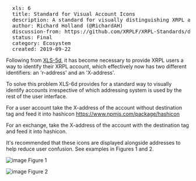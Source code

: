 <pre>
  xls: 6
  title: Standard for Visual Account Icons
  description: A standard for visually distinguishing XRPL accounts by generating unique icons for each account, regardless of address format.
  author: Richard Holland (@RichardAH)
  discussion-from: https://github.com/XRPLF/XRPL-Standards/discussions/24
  status: Final
  category: Ecosystem
  created: 2019-09-22
</pre>

Following from [XLS-5d](https://github.com/XRPLF/XLS-0005-standards-for-addressing), it has become necessary to provide XRPL users a way to identify their XRPL account, which effectively now has two different identifiers: an 'r-address' and an 'X-address'.

To solve this problem XLS-6d provides for a standard way to visually identify accounts irrespective of which addressing system is used by the rest of the user interface.

For a user account take the X-address of the account without destination tag and feed it into hashicon https://www.npmjs.com/package/hashicon

For an exchange, take the X-address of the account with the destination tag and feed it into hashicon.

It's recommended that these icons are displayed alongside addresses to help reduce user confusion. See examples in Figures 1 and 2.

![image](https://user-images.githubusercontent.com/19866478/65387069-ba273a80-dd86-11e9-8680-34488e15401d.png)
Figure 1

![image](https://user-images.githubusercontent.com/19866478/65387078-dc20bd00-dd86-11e9-90af-126edf511060.png)
Figure 2
